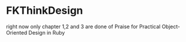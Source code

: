 # FKThinkDesign
right now only chapter 1,2 and 3 are done of Praise for Practical Object-Oriented Design in Ruby
